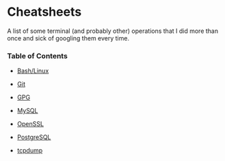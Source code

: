 Cheatsheets
===========

A list of some terminal (and probably other) operations that I did more than once and sick of googling them every time.

### Table of Contents

-   [Bash/Linux](<bash_linux/bash_linux.md>)

-   [Git](<git/git.md>)

-   [GPG](<gpg/gpg.md>)

-   [MySQL](<mysql/mysql.md>)

-   [OpenSSL](<openssl/openssl.md>)

-   [PostgreSQL](<postgresql/postgresql.md>)

-   [tcpdump](<tcpdump/tcpdump.md>)

